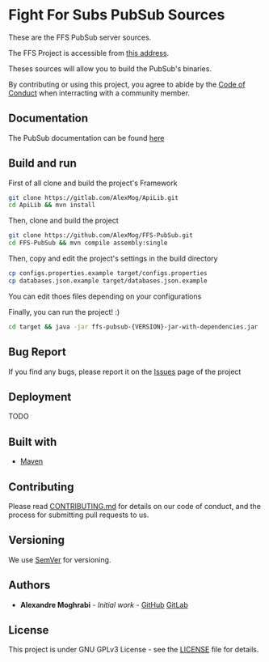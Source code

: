 # Fight For Subs PubSub Sources

These are the FFS PubSub server sources.

The FFS Project is accessible from [this address](https://ffs-events.zerator.com).

Theses sources will allow you to build the PubSub's binaries.

By contributing or using this project, you agree to abide by the [Code of Conduct](/CODE_OF_CONDUCT.md) when interracting with a community member.

## Documentation

The PubSub documentation can be found [here](https://github.com/AlexMog/FFS-Documentation/blob/master/Doc/PubSub/)

## Build and run

First of all clone and build the project's Framework

```bash
git clone https://gitlab.com/AlexMog/ApiLib.git
cd ApiLib && mvn install
```

Then, clone and build the project

```bash
git clone https://github.com/AlexMog/FFS-PubSub.git
cd FFS-PubSub && mvn compile assembly:single
```

Then, copy and edit the project's settings in the build directory

```bash
cp configs.properties.example target/configs.properties
cp databases.json.example target/databases.json.example
```

You can edit thoes files depending on your configurations

Finally, you can run the project! :)

```bash
cd target && java -jar ffs-pubsub-{VERSION}-jar-with-dependencies.jar
```

## Bug Report

If you find any bugs, please report it on the [Issues](https://github.com/AlexMog/FFS-PubSub/issues) page of the project

## Deployment

TODO

## Built with

* [Maven](https://maven.apache.org/)

## Contributing

Please read [CONTRIBUTING.md](/CONTRIBUTING.md) for details on our code of conduct, and the process for submitting pull requests to us.

## Versioning

We use [SemVer](http://semver.org/) for versioning.

## Authors

* **Alexandre Moghrabi** - *Initial work* - [GitHub](https://github.com/AlexMog) [GitLab](https://gitlab.com/AlexMog)

## License

This project is under GNU GPLv3 License - see the [LICENSE](/LICENSE) file for details.